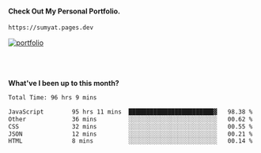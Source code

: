 #### Check Out My Personal Portfolio.
````bash
https://sumyat.pages.dev
````

<a href='https://sumyat.pages.dev/'>
    <img src='https://github.com/sumyat-aung/sumyat-aung/assets/108873224/c9b4f2be-c585-4dd3-84e1-692c3854a6d8' alt='portfolio' align='center' />
</a>


<br />
<br />


<br />
<br />

**What've I been up to this month?**

<!--START_SECTION:waka-->

```txt
Total Time: 96 hrs 9 mins

JavaScript        95 hrs 11 mins  ████████████████████████▓   98.38 %
Other             36 mins         ░░░░░░░░░░░░░░░░░░░░░░░░░   00.62 %
CSS               32 mins         ░░░░░░░░░░░░░░░░░░░░░░░░░   00.55 %
JSON              12 mins         ░░░░░░░░░░░░░░░░░░░░░░░░░   00.21 %
HTML              8 mins          ░░░░░░░░░░░░░░░░░░░░░░░░░   00.14 %
```

<!--END_SECTION:waka-->




